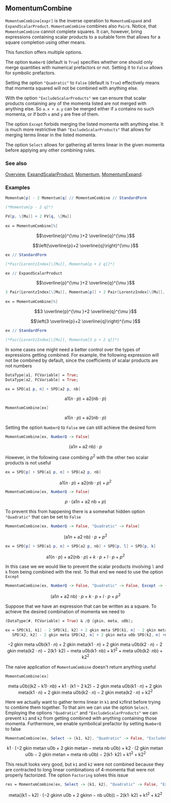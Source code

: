 ## MomentumCombine

`MomentumCombine[expr]` is the inverse operation to `MomentumExpand` and `ExpandScalarProduct`. `MomentumCombine` combines also `Pair`s.
Notice, that `MomentumCombine` cannot complete squares. It can, however, bring expressions containing scalar products to a suitable form that allows for a square completion using other means.

This function offers multiple options.

The option `NumberQ` (default is `True`) specifies whether one should only merge quantities with numerical prefactors or not. Setting it to `False` allows for symbolic prefactors.

Setting the option `"Quadratic"` to `False` (default is `True`) effectively means that momenta squared will not be combined with anything else.

With the option `"ExcludeScalarProducts"` we can ensure that scalar products containing any of the momenta listed are not merged with anything else. So `a.x + a.y` can be merged either if `a` contains no such momenta, or if both `x` and `y` are free of them.

The option `Except` forbids merging the listed momenta with anything else. It is much more restrictive than `"ExcludeScalarProducts"` that allows for merging terms linear in the listed momenta.

The option `Select` allows for gathering all terms linear in the given momenta before applying any other combining rules.

### See also

[Overview](Extra/FeynCalc.md), [ExpandScalarProduct](ExpandScalarProduct.md), [Momentum](Momentum.md), [MomentumExpand](MomentumExpand.md).

### Examples

```mathematica
Momentum[p] - 2 Momentum[q] // MomentumCombine // StandardForm

(*Momentum[p - 2 q]*)
```

```mathematica
FV[p, \[Mu]] + 2 FV[q, \[Mu]] 
 
ex = MomentumCombine[%]
```

$$\overline{p}^{\mu }+2 \overline{q}^{\mu }$$

$$\left(\overline{p}+2 \overline{q}\right)^{\mu }$$

```mathematica
ex // StandardForm

(*Pair[LorentzIndex[\[Mu]], Momentum[p + 2 q]]*)
```

```mathematica
ex // ExpandScalarProduct
```

$$\overline{p}^{\mu }+2 \overline{q}^{\mu }$$

```mathematica
3 Pair[LorentzIndex[\[Mu]], Momentum[p]] + 2 Pair[LorentzIndex[\[Mu]], Momentum[q]] 
 
ex = MomentumCombine[%]
```

$$3 \overline{p}^{\mu }+2 \overline{q}^{\mu }$$

$$\left(3 \overline{p}+2 \overline{q}\right)^{\mu }$$

```mathematica
ex // StandardForm

(*Pair[LorentzIndex[\[Mu]], Momentum[3 p + 2 q]]*)
```

In some cases one might need a better control over the types of expressions getting combined. For example, the following
expression will not be combined by default, since the coefficients of scalar products are not numbers

```mathematica
DataType[a1, FCVariable] = True;
DataType[a2, FCVariable] = True;
```

```mathematica
ex = SPD[a1 p, n] + SPD[a2 p, nb]
```

$$\text{a1} (n\cdot p)+\text{a2} (\text{nb}\cdot p)$$

```mathematica
MomentumCombine[ex]
```

$$\text{a1} (n\cdot p)+\text{a2} (\text{nb}\cdot p)$$

Setting the option `NumberQ` to `False` we can still achieve the desired form

```mathematica
MomentumCombine[ex, NumberQ -> False]
```

$$(\text{a1} n+\text{a2} \;\text{nb})\cdot p$$

However, in the following case combing $p^2$ with the other two scalar products is not useful

```mathematica
ex = SPD[p] + SPD[a1 p, n] + SPD[a2 p, nb]
```

$$\text{a1} (n\cdot p)+\text{a2} (\text{nb}\cdot p)+p^2$$

```mathematica
MomentumCombine[ex, NumberQ -> False]
```

$$p\cdot (\text{a1} n+\text{a2} \;\text{nb}+p)$$

To prevent this from happening there is a somewhat hidden option `"Quadratic"` that can be set to `False`

```mathematica
MomentumCombine[ex, NumberQ -> False, "Quadratic" -> False]
```

$$(\text{a1} n+\text{a2} \;\text{nb})\cdot p+p^2$$

```mathematica
ex = SPD[p] + SPD[a1 p, n] + SPD[a2 p, nb] + SPD[p, l] + SPD[p, k]
```

$$\text{a1} (n\cdot p)+\text{a2} (\text{nb}\cdot p)+k\cdot p+l\cdot p+p^2$$

In this case we we would like to prevent the scalar products involving `l` and `k` from being combined with
the rest. To that end we need to use the option `Except`

```mathematica
MomentumCombine[ex, NumberQ -> False, "Quadratic" -> False, Except -> {k, l}]
```

$$(\text{a1} n+\text{a2} \;\text{nb})\cdot p+k\cdot p+l\cdot p+p^2$$

Suppose that we have an expression that can be written as a square. To achieve the desired combination of momenta we need to

```mathematica
(DataType[#, FCVariable] = True) & /@ {gkin, meta, u0b};
```

```mathematica
ex = SPD[k1, k1] - 2 SPD[k1, k2] + 2 gkin meta SPD[k1, n] - 2 gkin meta u0b SPD[k1, n] - meta u0b SPD[k1, nb] + 
   SPD[k2, k2] - 2 gkin meta SPD[k2, n] + 2 gkin meta u0b SPD[k2, n] +meta u0b SPD[k2, nb]
```

$$-2 \;\text{gkin} \;\text{meta} \;\text{u0b} (\text{k1}\cdot n)+2 \;\text{gkin} \;\text{meta} (\text{k1}\cdot n)+2 \;\text{gkin} \;\text{meta} \;\text{u0b} (\text{k2}\cdot n)-2 \;\text{gkin} \;\text{meta} (\text{k2}\cdot n)-2 (\text{k1}\cdot \;\text{k2})-\text{meta} \;\text{u0b} (\text{k1}\cdot \;\text{nb})+\text{k1}^2+\text{meta} \;\text{u0b} (\text{k2}\cdot \;\text{nb})+\text{k2}^2$$

The naive application of `MomentumCombine` doesn't return anything useful

```mathematica
MomentumCombine[ex]
```

$$\text{meta} \;\text{u0b} ((\text{k2}-\text{k1})\cdot \;\text{nb})+\text{k1}\cdot (\text{k1}-2 \;\text{k2})-2 \;\text{gkin} \;\text{meta} \;\text{u0b} (\text{k1}\cdot n)+2 \;\text{gkin} \;\text{meta} (\text{k1}\cdot n)+2 \;\text{gkin} \;\text{meta} \;\text{u0b} (\text{k2}\cdot n)-2 \;\text{gkin} \;\text{meta} (\text{k2}\cdot n)+\text{k2}^2$$

Here we actually want to gather terms linear in `k1` and `k2`first before trying to combine them together. To that aim we can use the option `Select`.
Employing the options `"Quadratic"` and `"ExcludeScalarProducts"` we can prevent `k1` and `k2` from getting combined with anything containing
those momenta. Furthermore, we enable symbolical prefactor by setting `NumberQ` to false

```mathematica
MomentumCombine[ex, Select -> {k1, k2}, "Quadratic" -> False, "ExcludeScalarProducts" -> {k1, k2}, NumberQ -> False]
```

$$\text{k1}\cdot (-2 \;\text{gkin} \;\text{meta} n \;\text{u0b}+2 \;\text{gkin} \;\text{meta} n-\text{meta} \;\text{nb} \;\text{u0b})+\text{k2}\cdot (2 \;\text{gkin} \;\text{meta} n \;\text{u0b}-2 \;\text{gkin} \;\text{meta} n+\text{meta} \;\text{nb} \;\text{u0b})-2 (\text{k1}\cdot \;\text{k2})+\text{k1}^2+\text{k2}^2$$

This result looks very good, but `k1` and `k2` were not combined because they are contracted to long linear combinations of 4-momenta that were not properly factorized. The option `Factoring` solves this issue

```mathematica
res = MomentumCombine[ex, Select -> {k1, k2}, "Quadratic" -> False, "ExcludeScalarProducts" -> {k1, k2}, NumberQ -> False, Factoring -> Factor2]
```

$$\text{meta} ((\text{k1}-\text{k2})\cdot (-2 \;\text{gkin} n \;\text{u0b}+2 \;\text{gkin} n-\text{nb} \;\text{u0b}))-2 (\text{k1}\cdot \;\text{k2})+\text{k1}^2+\text{k2}^2$$